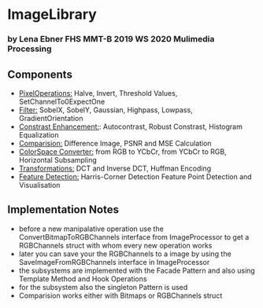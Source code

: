  # ImageLibrary
 ### by Lena Ebner FHS MMT-B 2019 WS 2020 Mulimedia Processing

 ## Components
 - [PixelOperations:](./PixelManipulator.cs) Halve, Invert, Threshold Values, SetChannelTo0ExpectOne
 - [Filter:](./FilterManipulator.cs) SobelX, SobelY, Gaussian, Highpass, Lowpass, GradientOrientation
 - [Constrast Enhancement:](./ContrastEnhancer.cs): Autocontrast, Robust Constrast, Histogram Equalization
 - [Comparision:](./Comparer.cs) Difference Image, PSNR and MSE Calculation
 - [ColorSpace Converter:](./ColorSpaceConverter.cs) from RGB to YCbCr, from YCbCr to RGB, Horizontal Subsampling
 - [Transformations:](./Transformation.cs) DCT and Inverse DCT, Huffman Encoding
 - [Feature Detection:](./FeatureDetector.cs) Harris-Corner Detection Feature Point Detection and Visualisation

## Implementation Notes
- before a new manipalative operation use the ConvertBitmapToRGBChannels interface from ImageProcessor to get a RGBChannels struct with whom every new operation works
- later you can save your the RGBChannels to a image by using the SaveImageFromRGBChannels interface in ImageProcessor
- the subsystems are implemented with the Facade Pattern and also using Template Method and Hook Operations
- for the subsystem also the singleton Pattern is used
- Comparision works either with Bitmaps or RGBChannels struct
